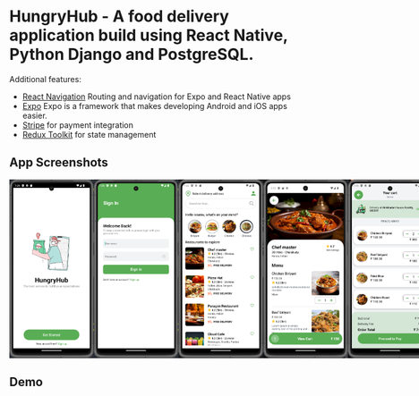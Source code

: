 # HungryHub - A food delivery application build using React Native, Python Django and PostgreSQL.

Additional features:

- [React Navigation](https://reactnavigation.org/docs/getting-started) Routing and navigation for Expo and React Native apps
- [Expo](https://docs.expo.dev/get-started/introduction/) Expo is a framework that makes developing Android and iOS apps easier.
- [Stripe](https://docs.stripe.com/get-started) for payment integration
- [Redux Toolkit](https://redux-toolkit.js.org/) for state management

## App Screenshots

<div style="display: flex; flex-direction: 'row';">
<img src="./screenshots/1.png" width=30%>
<img src="./screenshots/2.png" width=30%>
<img src="./screenshots/3.png" width=30%>
<img src="./screenshots/4.png" width=30%>
<img src="./screenshots/5.png" width=30%>
<img src="./screenshots/6.png" width=30%>
<img src="./screenshots/7.png" width=30%>
<img src="./screenshots/8.png" width=30%>
<img src="./screenshots/9.png" width=30%>

</div>

## Demo

<div style="display: flex; flex-direction: 'row';">
<!-- <img src="./screenshots/subscribe.gif" width=30%> -->
<!-- <img src="./screenshots/auth.gif" width=30%>
<img src="./screenshots/dark.gif" width=30%>
<img src="./screenshots/shake.gif" width=30%>
<img src="./screenshots/colors.gif" width=30%>
<img src="./screenshots/win.gif" width=30%> -->

</div>
